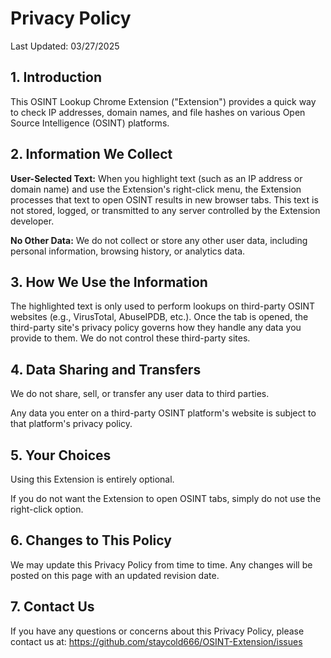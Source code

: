 # Privacy Policy

Last Updated: 03/27/2025

## 1. Introduction
This OSINT Lookup Chrome Extension ("Extension") provides a quick way to check IP addresses, domain names, and file hashes on various Open Source Intelligence (OSINT) platforms.

## 2. Information We Collect

**User-Selected Text:** When you highlight text (such as an IP address or domain name) and use the Extension's right-click menu, the Extension processes that text to open OSINT results in new browser tabs. This text is not stored, logged, or transmitted to any server controlled by the Extension developer.

**No Other Data:** We do not collect or store any other user data, including personal information, browsing history, or analytics data.

## 3. How We Use the Information

The highlighted text is only used to perform lookups on third-party OSINT websites (e.g., VirusTotal, AbuseIPDB, etc.). Once the tab is opened, the third-party site's privacy policy governs how they handle any data you provide to them. We do not control these third-party sites.

## 4. Data Sharing and Transfers

We do not share, sell, or transfer any user data to third parties.

Any data you enter on a third-party OSINT platform's website is subject to that platform's privacy policy.

## 5. Your Choices

Using this Extension is entirely optional.

If you do not want the Extension to open OSINT tabs, simply do not use the right-click option.

## 6. Changes to This Policy
We may update this Privacy Policy from time to time. Any changes will be posted on this page with an updated revision date.

## 7. Contact Us
If you have any questions or concerns about this Privacy Policy, please contact us at: https://github.com/staycold666/OSINT-Extension/issues
